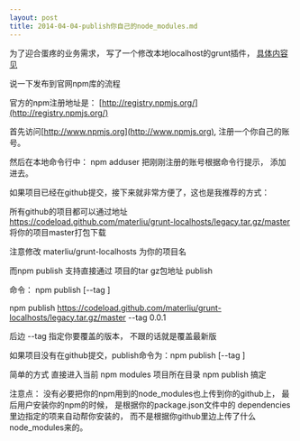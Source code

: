 ```yaml
---
layout: post
title: 2014-04-04-publish你自己的node_modules.md
---
```


为了迎合蛋疼的业务需求， 写了一个修改本地localhost的grunt插件， [具体内容见](http://materliu.github.io/grunt-localhosts/)

说一下发布到官网npm库的流程

官方的npm注册地址是： [http://registry.npmjs.org/](http://registry.npmjs.org/)

首先访问[http://www.npmjs.org](http://www.npmjs.org), 注册一个你自己的账号。

然后在本地命令行中： npm adduser 把刚刚注册的账号根据命令行提示， 添加进去。

如果项目已经在github提交，接下来就非常方便了，这也是我推荐的方式：

所有github的项目都可以通过地址
https://codeload.github.com/materliu/grunt-localhosts/legacy.tar.gz/master  将你的项目master打包下载

注意修改 materliu/grunt-localhosts 为你的项目名

而npm publish 支持直接通过 项目的tar gz包地址 publish

命令： npm publish <tarball> [--tag <tag>]

npm publish https://codeload.github.com/materliu/grunt-localhosts/legacy.tar.gz/master --tag 0.0.1

后边 --tag 指定你要覆盖的版本， 不跟的话就是覆盖最新版

如果项目没有在github提交，publish命令为：npm publish <folder> [--tag <tag>]

简单的方式 直接进入当前 npm modules 项目所在目录  npm publish 搞定

注意点： 没有必要把你的npm用到的node_modules也上传到你的github上， 最后用户安装你的npm的时候， 是根据你的package.json文件中的 dependencies 里边指定的项来自动帮你安装的， 而不是根据你github里边上传了什么node_modules来的。

